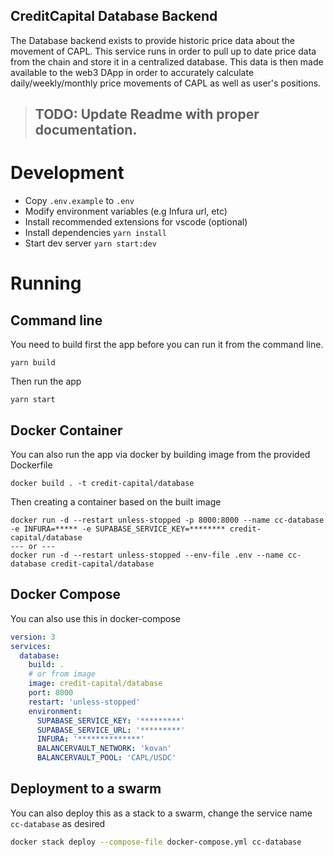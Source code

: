## CreditCapital Database Backend

The Database backend exists to provide historic price data about the movement of CAPL. This service runs in order to pull up to date price data from the chain and store it in a centralized database. This data is then made available to the web3 DApp in order to accurately calculate daily/weekly/monthly price movements of CAPL as well as user's positions.

> ## TODO: Update Readme with proper documentation.

# Development

- Copy `.env.example` to `.env`
- Modify environment variables (e.g Infura url, etc)
- Install recommended extensions for vscode (optional)
- Install dependencies `yarn install`
- Start dev server `yarn start:dev`

# Running

## Command line

You need to build first the app before you can run it from the command line.

```
yarn build
```

Then run the app

```
yarn start
```

## Docker Container

You can also run the app via docker by building image from the provided Dockerfile

```
docker build . -t credit-capital/database
```

Then creating a container based on the built image

```
docker run -d --restart unless-stopped -p 8000:8000 --name cc-database -e INFURA=***** -e SUPABASE_SERVICE_KEY=******** credit-capital/database
--- or ---
docker run -d --restart unless-stopped --env-file .env --name cc-database credit-capital/database
```

## Docker Compose

You can also use this in docker-compose

```yaml
version: 3
services:
  database:
    build: .
    # or from image
    image: credit-capital/database
    port: 8000
    restart: 'unless-stopped'
    environment:
      SUPABASE_SERVICE_KEY: '*********'
      SUPABASE_SERVICE_URL: '*********'
      INFURA: '**************'
      BALANCERVAULT_NETWORK: 'kovan'
      BALANCERVAULT_POOL: 'CAPL/USDC'
```

## Deployment to a swarm

You can also deploy this as a stack to a swarm, change the service name `cc-database` as desired

```bash
docker stack deploy --compose-file docker-compose.yml cc-database
```
